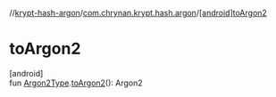 //[krypt-hash-argon](../../index.md)/[com.chrynan.krypt.hash.argon](index.md)/[[android]toArgon2]([android]to-argon2.md)

# toArgon2

[android]\
fun [Argon2Type](-argon2-type/index.md#2060505828%2FExtensions%2F-1915653165).[toArgon2]([android]to-argon2.md)(): Argon2
